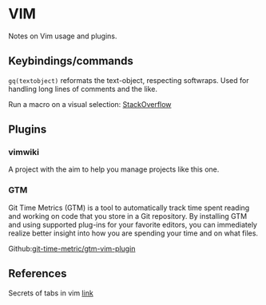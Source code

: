 VIM
===

Notes on Vim usage and plugins.

Keybindings/commands
-------

`gq(textobject)` reformats the text-object, respecting softwraps. Used for
handling long lines of comments and the like.

Run a macro on a visual selection: [StackOverflow](https://stackoverflow.com/a/3338480)


Plugins
-------

### vimwiki
A project with the aim to help you manage projects like this one.

### GTM

Git Time Metrics (GTM) is a tool to automatically track time spent reading and
working on code that you store in a Git repository. By installing GTM and using
supported plug-ins for your favorite editors, you can immediately realize
better insight into how you are spending your time and on what files.

Github:[git-time-metric/gtm-vim-plugin](https://github.com/git-time-metric/gtm-vim-plugin)


References
----------

Secrets of tabs in vim [link](http://tedlogan.com/techblog3.html)
